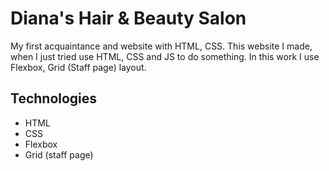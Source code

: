 # Diana's Hair & Beauty Salon
My first acquaintance and website with HTML, CSS.
This website I made, when I just tried use HTML, CSS and JS to do something. 
In this work I use Flexbox, Grid (Staff page) layout.

## Technologies
- HTML
- CSS
- Flexbox
- Grid (staff page)
